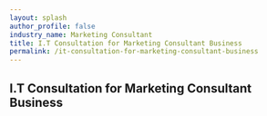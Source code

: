 ```yaml
---
layout: splash 
author_profile: false 
industry_name: Marketing Consultant
title: I.T Consultation for Marketing Consultant Business
permalink: /it-consultation-for-marketing-consultant-business
---
```


## I.T Consultation for Marketing Consultant Business